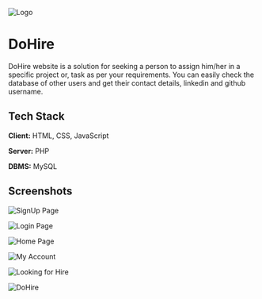 
![Logo](https://encrypted-tbn0.gstatic.com/images?q=tbn:ANd9GcR_R2vpwL_N8iu6i2jMPs8shDn6jckttC6No_QhGqM5IzgHHuNT)


# DoHire

DoHire website is a solution for seeking a person to assign him/her in a specific project or, task as per your requirements. You can easily check the database of other users and get their contact details, linkedin and github username.



## Tech Stack

**Client:** HTML, CSS, JavaScript

**Server:** PHP

**DBMS:** MySQL


## Screenshots

![SignUp Page](https://drive.google.com/file/d/1z1KLGPBUAk_ULQfkshHpdE2gvynvNhtK)

![Login Page](https://drive.google.com/file/d/10aVEmRrnUwo8S5_EEa0gwt5x_UIqxoE4)

![Home Page](https://drive.google.com/file/d/1Jixa8hfMZeHfS9hIpVab9Ig4bI6MnHnT)

![My Account](https://drive.google.com/file/d/1mNotWqAy9pl44IFfbF2Yw9K_7xlIGo3I)

![Looking for Hire](https://drive.google.com/file/d/1JBsb04Ouy3mT4SBOdoN72yCitfJzXVSt)

![DoHire](https://drive.google.com/file/d/1prSkDBIPXGSMIwch3iWnDSKPvJzErvSh)
